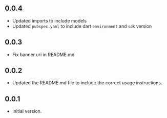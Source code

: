 ## 0.0.4

- Updated imports to include models
- Updated `pubspec.yaml` to include dart `environment` and `sdk` version

## 0.0.3

- Fix banner uri in README.md

## 0.0.2

- Updated the README.md file to include the correct usage instructions.

## 0.0.1

- Initial version.
